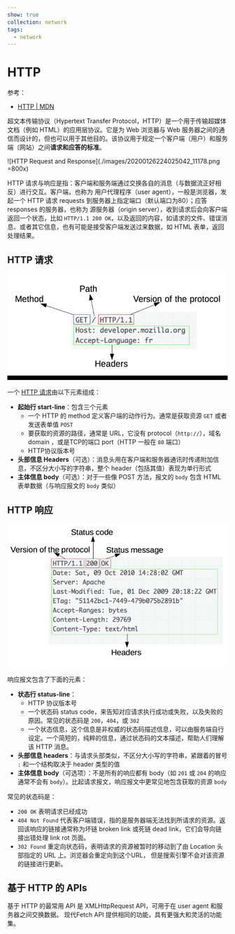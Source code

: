 ```yaml
---
show: true
collection: network
tags:
  - network
---
```


# HTTP
参考：
* [HTTP | MDN](https://developer.mozilla.org/zh-CN/docs/Web/HTTP)

超文本传输​​协议（Hypertext Transfer Protocol，HTTP）是一个用于传输超媒体文档（例如 HTML）的应用层协议。它是为 Web 浏览器与 Web 服务器之间的通信而设计的，但也可以用于其他目的。该协议用于规定一个客户端（用户）和服务端（网站）之间**请求和应答的标准**。

![HTTP Request and Response](./images/20200126224025042_11178.png =800x)

HTTP 请求与响应是指：客户端和服务端通过交换各自的消息（与数据流正好相反）进行交互。客户端，也称为 用户代理程序（user agent），一般是浏览器，发起一个 HTTP 请求 requests 到服务器上指定端口（默认端口为80）；应答 responses 的服务器，也称为 源服务器（origin server），收到请求后会向客户端返回一个状态，比如 `HTTP/1.1 200 OK`，以及返回的内容，如请求的文件、错误消息、或者其它信息，也有可能是接受客户端发送过来数据，如 HTML 表单，返回处理结果。

## HTTP 请求

![A basic HTTP request](./images/20200126213304221_24184.png)

一个 [HTTP 请求](https://developer.mozilla.org/zh-CN/docs/Web/HTTP/Messages)由以下元素组成：
- **起始行 start-line**：包含三个元素
    - 一个 HTTP 的 method 定义客户端的动作行为。通常是获取资源 `GET` 或者发送表单值 `POST`
    - 要获取的资源的路径，通常是 URL，它没有 protocol（`http://`），域名 domain ，或是TCP的端口 port（HTTP 一般在 `80` 端口）
    - HTTP协议版本号
- **头部信息 Headers**（可选）：消息头用在客户端和服务器通讯时传递附加信息，不区分大小写的字符串，整个 header（包括其值）表现为单行形式
- **主体信息 body**（可选）：对于一些像 POST 方法，报文的 `body` 包含 HTML 表单数据（与响应报文的 `body` 类似）

## HTTP 响应
![A basic HTTP response](./images/20200126222114663_9369.png)

响应报文包含了下面的元素：
- **状态行 status-line**：
    - HTTP 协议版本号
    - 一个状态码 status code，来告知对应请求执行成功或失败，以及失败的原因。常见的状态码是 `200`，`404`，或  `302 `
    - 一个状态信息，这个信息是非权威的状态码描述信息，可以由服务端自行设定。一个简短的，纯粹的信息，通过状态码的文本描述，帮助人们理解该 HTTP 消息。
- **头部信息 headers**：与请求头部类似，不区分大小写的字符串，紧跟着的冒号 `:` 和一个结构取决于 header 类型的值
- **主体信息 body**（可选项）：不是所有的响应都有 body（如 `201` 或 `204` 的响应通常不会有 `body`）。比起请求报文，响应报文中更常见地包含获取的资源  `body`

常见的状态码是：
- `200 OK` 表明请求已经成功
- `404 Not Found` 代表客户端错误，指的是服务器端无法找到所请求的资源。返回该响应的链接通常称为坏链 broken link 或死链 dead link，它们会导向链接出错处理 link rot 页面。
- `302 Found` 重定向状态码，表明请求的资源被暂时的移动到了由 Location 头部指定的 URL 上。浏览器会重定向到这个URL， 但是搜索引擎不会对该资源的链接进行更新。

## 基于 HTTP 的 APIs
基于 HTTP 的最常用 API 是 XMLHttpRequest API，可用于在 user agent 和服务器之间交换数据。 现代Fetch API 提供相同的功能，具有更强大和灵活的功能集。